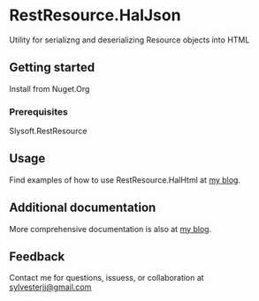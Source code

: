﻿# RestResource.HalJson

Utility for serializng and deserializing Resource objects into HTML

## Getting started

Install from Nuget.Org

### Prerequisites

Slysoft.RestResource

## Usage

Find examples of how to use RestResource.HalHtml at [my blog](https://sly-soft.com/rest-resource-quick-start/).

## Additional documentation

More comprehensive documentation is also at [my blog](https://sly-soft.com/rest-resource/).

## Feedback

Contact me for questions, issuess, or collaboration at <sylvesterjj@gmail.com>